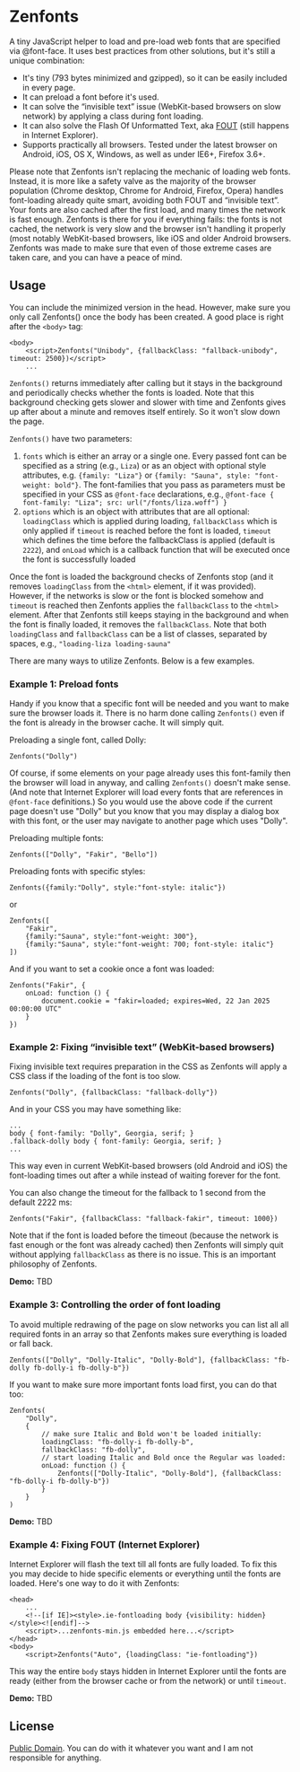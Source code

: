# Zenfonts

A tiny JavaScript helper to load and pre-load web fonts that are specified via @font-face. It uses best practices from other solutions, but it's still a unique combination:

- It's tiny (793 bytes minimized and gzipped), so it can be easily included in every page.
- It can preload a font before it's used.
- It can solve the “invisible text” issue (WebKit-based browsers on slow network) by applying a class during font loading.
- It can also solve the Flash Of Unformatted Text, aka [FOUT](http://www.paulirish.com/2009/fighting-the-font-face-fout/) (still happens in Internet Explorer).
- Supports practically all browsers. Tested under the latest browser on Android, iOS, OS X, Windows, as well as under IE6+, Firefox 3.6+.

Please note that Zenfonts isn't replacing the mechanic of loading web fonts. Instead, it is more like a safety valve as the majority of the browser population (Chrome desktop, Chrome for Android, Firefox, Opera) handles font-loading already quite smart, avoiding both FOUT and “invisible text”. Your fonts are also cached after the first load, and many times the network is fast enough. Zenfonts is there for you if everything fails: the fonts is not cached, the network is very slow and the browser isn't handling it properly (most notably WebKit-based browsers, like iOS and older Android browsers. Zenfonts was made to make sure that even of those extreme cases are taken care, and you can have a peace of mind.


## Usage

You can include the minimized version in the head. However, make sure you only call Zenfonts() once the body has been created. A good place is right after the `<body>` tag:
	
````
<body>
    <script>Zenfonts("Unibody", {fallbackClass: "fallback-unibody", timeout: 2500})</script>
	...
````
`Zenfonts()` returns immediately after calling but it stays in the background and periodically checks whether the fonts is loaded. Note that this background checking gets slower and slower with time and Zenfonts gives up after about a minute and removes itself entirely. So it won't slow down the page.

`Zenfonts()` have two parameters:

1. `fonts` which is either an array or a single one. Every passed font can be specified as a string (e.g., `Liza`) or as an object with optional style attributes, e.g. `{family: "Liza"}` or `{family: "Sauna", style: "font-weight: bold"}`. The font-families that you pass as parameters must be specified in your CSS as `@font-face` declarations, e.g., `@font-face { font-family: "Liza"; src: url("/fonts/liza.woff") }`
2. `options` which is an object with attributes that are all optional: `loadingClass` which is applied during loading, `fallbackClass` which is only applied if `timeout` is reached before the font is loaded, `timeout` which defines the time before the fallbackClass is applied (default is `2222`), and `onLoad` which is a callback function that will be executed once the font is successfully loaded

Once the font is loaded the background checks of Zenfonts stop (and it removes `loadingClass` from the `<html>` element, if it was provided). However, if the networks is slow or the font is blocked somehow and `timeout` is reached then Zenfonts applies the `fallbackClass` to the `<html>` element. After that Zenfonts still keeps staying in the background and when the font is finally loaded, it removes the `fallbackClass`. Note that both `loadingClass` and `fallbackClass` can be a list of classes, separated by spaces, e.g., `"loading-liza loading-sauna"`

There are many ways to utilize Zenfonts. Below is a few examples.


### Example 1: Preload fonts

Handy if you know that a specific font will be needed and you want to make sure the browser loads it. There is no harm done calling `Zenfonts()` even if the font is already in the browser cache. It will simply quit.

Preloading a single font, called Dolly:

```
Zenfonts("Dolly")
```

Of course, if some elements on your page already uses this font-family then the browser will load in anyway, and calling `Zenfonts()` doesn't make sense. (And note that Internet Explorer will load every fonts that are references in `@font-face` definitions.) So you would use the above code if the current page doesn't use "Dolly" but you know that you may display a dialog box with this font, or the user may navigate to another page which uses "Dolly".


Preloading multiple fonts:

```
Zenfonts(["Dolly", "Fakir", "Bello"])
```

Preloading fonts with specific styles:

```
Zenfonts({family:"Dolly", style:"font-style: italic"})
```
or
```
Zenfonts([
    "Fakir",
	{family:"Sauna", style:"font-weight: 300"},
	{family:"Sauna", style:"font-weight: 700; font-style: italic"}
])
```

And if you want to set a cookie once a font was loaded:

```
Zenfonts("Fakir", {
    onLoad: function () {
        document.cookie = "fakir=loaded; expires=Wed, 22 Jan 2025 00:00:00 UTC"
    }
})
```

### Example 2: Fixing “invisible text” (WebKit-based browsers)

Fixing invisible text requires preparation in the CSS as Zenfonts will apply a CSS class if the loading of the font is too slow.

```
Zenfonts("Dolly", {fallbackClass: "fallback-dolly"})
```

And in your CSS you may have something like:

```
...
body { font-family: "Dolly", Georgia, serif; }
.fallback-dolly body { font-family: Georgia, serif; }
...
```

This way even in current WebKit-based browsers (old Android and iOS) the font-loading times out after a while instead of waiting forever for the font.


You can also change the timeout for the fallback to 1 second from the default 2222 ms:

```
Zenfonts("Fakir", {fallbackClass: "fallback-fakir", timeout: 1000})
```

Note that if the font is loaded before the timeout (because the network is fast enough or the font was already cached) then Zenfonts will simply quit without applying `fallbackClass` as there is no issue. This is an important philosophy of Zenfonts.

**Demo:** TBD


### Example 3: Controlling the order of font loading

To avoid multiple redrawing of the page on slow networks you can list all all required fonts in an array so that Zenfonts makes sure everything is loaded or fall back.

```
Zenfonts(["Dolly", "Dolly-Italic", "Dolly-Bold"], {fallbackClass: "fb-dolly fb-dolly-i fb-dolly-b"})
```

If you want to make sure more important fonts load first, you can do that too:

```
Zenfonts(
    "Dolly", 
    {
		// make sure Italic and Bold won't be loaded initially:
        loadingClass: "fb-dolly-i fb-dolly-b",
        fallbackClass: "fb-dolly",
		// start loading Italic and Bold once the Regular was loaded:
        onLoad: function () {
			Zenfonts(["Dolly-Italic", "Dolly-Bold"], {fallbackClass: "fb-dolly-i fb-dolly-b"})
        }
    }
)
```

**Demo:** TBD


### Example 4: Fixing FOUT (Internet Explorer)

Internet Explorer will flash the text till all fonts are fully loaded. To fix this you may decide to hide specific elements or everything until the fonts are loaded. Here's one way to do it with Zenfonts:


```
<head>
    ...
    <!--[if IE]><style>.ie-fontloading body {visibility: hidden}</style><![endif]-->
    <script>...zenfonts-min.js embedded here...</script>
</head>
<body>
    <script>Zenfonts("Auto", {loadingClass: "ie-fontloading"})
```

This way the entire `body` stays hidden in Internet Explorer until the fonts are ready (either from the browser cache or from the network) or until `timeout`.


**Demo:** TBD


## License

[Public Domain](http://unlicense.org). You can do with it whatever you want and I am not responsible for anything.
